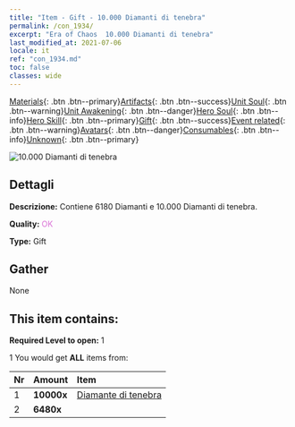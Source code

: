 ```yaml
---
title: "Item - Gift - 10.000 Diamanti di tenebra"
permalink: /con_1934/
excerpt: "Era of Chaos  10.000 Diamanti di tenebra"
last_modified_at: 2021-07-06
locale: it
ref: "con_1934.md"
toc: false
classes: wide
---
```

 [Materials](/ItemsIT/){: .btn .btn--primary}[Artifacts](/ItemsIT/Artifacts/){: .btn .btn--success}[Unit Soul](/ItemsIT/UnitSoul/){: .btn .btn--warning}[Unit Awakening](/ItemsIT/UnitAwakening/){: .btn .btn--danger}[Hero Soul](/ItemsIT/HeroSoul/){: .btn .btn--info}[Hero Skill](/ItemsIT/HeroSkill/){: .btn .btn--primary}[Gift](/ItemsIT/Gift/){: .btn .btn--success}[Event related](/ItemsIT/Events/){: .btn .btn--warning}[Avatars](/ItemsIT/Avatars/){: .btn .btn--danger}[Consumables](/ItemsIT/Consumables/){: .btn .btn--info}[Unknown](/ItemsIT/Unknown/){: .btn .btn--primary}

 ![10.000 Diamanti di tenebra](/images/t/i_10040.png)

## Dettagli
 **Descrizione:** Contiene 6180 Diamanti e 10.000 Diamanti di tenebra.

 **Quality:** <span style="color: #DA70D6">OK</span>

 **Type:** Gift

## Gather

  None

## This item contains:

 **Required Level to open:** 1

 1 You would get **ALL** items  from:

  | Nr | Amount |     Item    |
  |:---|:-------|:------------|
  | 1 |  **10000x** | [Diamante di tenebra](/ItemsIT/con_554/) |  | 
  | 2 |  **6480x** | <i class="fas fa-gem"/> |  | 
